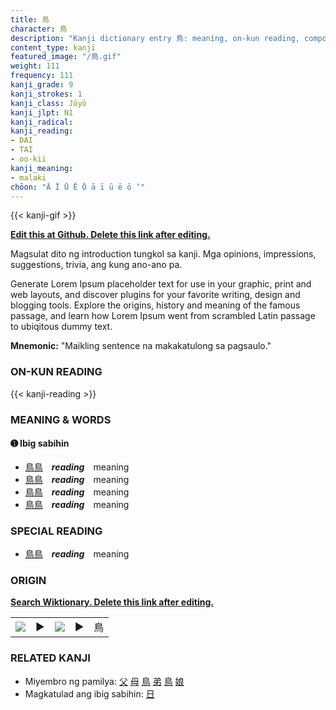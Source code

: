 ```yaml
---
title: 鳥
character: 鳥
description: "Kanji dictionary entry 鳥: meaning, on-kun reading, compounds, origin, related kanji"
content_type: kanji
featured_image: "/鳥.gif"
weight: 111
frequency: 111
kanji_grade: 9
kanji_strokes: 1
kanji_class: Jōyō
kanji_jlpt: N1
kanji_radical: 
kanji_reading: 
- DAI
- TAI
- oo-kii
kanji_meaning:
- malaki
chōon: "Ā Ī Ū Ē Ō ā ī ū ē ō ’"
---
```

[//]: # (Don't edit the line below. Kanji animated GIF code is automatically generated.)
{{< kanji-gif >}}

[//]: # (Edit below this line.)

**[Edit this at Github. Delete this link after editing.](https://github.com/tim0g/tim/tree/main/content/kanji/鳥/index.md)**

Magsulat dito ng introduction tungkol sa kanji. Mga opinions, impressions, suggestions, trivia, ang kung ano-ano pa.

Generate Lorem Ipsum placeholder text for use in your graphic, print and web layouts, and discover plugins for your favorite writing, design and blogging tools. Explore the origins, history and meaning of the famous passage, and learn how Lorem Ipsum went from scrambled Latin passage to ubiqitous dummy text.
 
**Mnemonic:** "Maikling sentence na makakatulong sa pagsaulo."

### ON-KUN READING

[//]: # (Don't edit the line below. ON-KUN READING code is automatically generated.)
{{< kanji-reading >}}

### MEANING & WORDS

#### ➊ **Ibig sabihin**
  - [鳥](../鳥)[鳥](../鳥)　***reading***　meaning
  - [鳥](../鳥)[鳥](../鳥)　***reading***　meaning
  - [鳥](../鳥)[鳥](../鳥)　***reading***　meaning
  - [鳥](../鳥)[鳥](../鳥)　***reading***　meaning

### SPECIAL READING
  - [鳥](../鳥)[鳥](../鳥)　***reading***　meaning

### ORIGIN

**[Search Wiktionary. Delete this link after editing.](https://wiktionary.org/wiki/鳥)**
<table class="kanji-table"><tr><td>
<img src="60px-鳥-bronze.svg.png">
</td><td>▶</td><td>
<img src="60px-鳥-oracle.svg.png">
</td><td>▶</td>
<td class="kanji-origin">鳥</td>
</tr></table>

### RELATED KANJI
- Miyembro ng pamilya: [父](../父) [母](../母) [鳥](../鳥) [弟](../弟) [鳥](../鳥) [娘](../娘)
- Magkatulad ang ibig sabihin: [日](../日)
